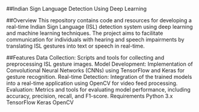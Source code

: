
##Indian Sign Language Detection Using Deep Learning

##Overview
This repository contains code and resources for developing a real-time Indian Sign Language (ISL) detection system using deep learning and machine learning techniques. The project aims to facilitate communication for individuals with hearing and speech impairments by translating ISL gestures into text or speech in real-time.

##Features
Data Collection: Scripts and tools for collecting and preprocessing ISL gesture images.
Model Development: Implementation of Convolutional Neural Networks (CNNs) using TensorFlow and Keras for gesture recognition.
Real-time Detection: Integration of the trained models into a real-time application using OpenCV for video feed processing.
Evaluation: Metrics and tools for evaluating model performance, including accuracy, precision, recall, and F1-score.
Requirements
Python 3.x
TensorFlow
Keras
OpenCV
